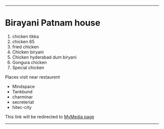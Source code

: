 
<!--# Rakesh
## Biryani_patnam
It is famous because it's **Richness** coming from Ages
**Good hospitality** and well caring for **Customers**

<!--orderred list-->

****

 # Birayani Patnam house
 1. chicken tikka
 2. chicken 65
 3. fried chicken
 4. Chicken biryani
 5. Chicken hyderabad dum biryani
 6. Gongura chicken
 7. Special chicken
   

<!--unordered list-->
Places visit near restaurent
 *  Mindspace
 *  Tankbund
 *  charminar
 *  secreteriat
 *  hitec-city

 This link will be redirected to [MyMedia page](MyMedia.md)


 ---



